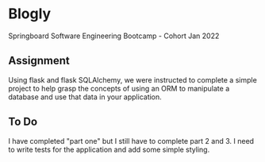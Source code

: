 # Blogly
Springboard Software Engineering Bootcamp - Cohort Jan 2022

## Assignment
Using flask and flask SQLAlchemy, we were instructed to complete a simple project to help grasp the concepts of using an ORM to manipulate a database and use that data in your application.

## To Do
I have completed "part one" but I still have to complete part 2 and 3. I need to write tests for the application and add some simple styling.
